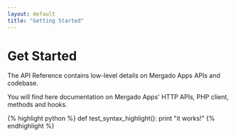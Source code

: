 ```yaml
---
layout: default
title: "Getting Started"
---
```


# Get Started

The API Reference contains low-level details on Mergado Apps APIs and codebase.

You will find here documentation on Mergado Apps' HTTP APIs, PHP client, methods and hooks.

{% highlight python %}
def test_syntax_highlight():
    print "it works!"
{% endhighlight %}
